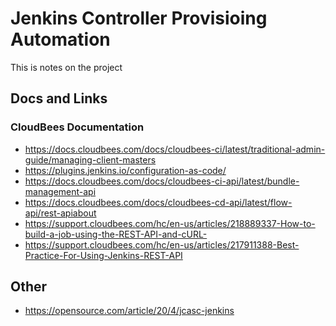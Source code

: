 # Jenkins Controller Provisioing Automation
This is notes on the project 

## Docs and Links
### CloudBees Documentation
* https://docs.cloudbees.com/docs/cloudbees-ci/latest/traditional-admin-guide/managing-client-masters
* https://plugins.jenkins.io/configuration-as-code/
* https://docs.cloudbees.com/docs/cloudbees-ci-api/latest/bundle-management-api
* https://docs.cloudbees.com/docs/cloudbees-cd-api/latest/flow-api/rest-apiabout
* https://support.cloudbees.com/hc/en-us/articles/218889337-How-to-build-a-job-using-the-REST-API-and-cURL-
* https://support.cloudbees.com/hc/en-us/articles/217911388-Best-Practice-For-Using-Jenkins-REST-API

## Other
* https://opensource.com/article/20/4/jcasc-jenkins

<!--stackedit_data:
eyJoaXN0b3J5IjpbLTE0MzgzOTQ2OTksOTU1MTI4NjY0LDE1Mj
E5ODgyMTksNzgzOTQzNTAxXX0=
-->